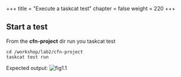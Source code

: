 +++
title = "Execute a taskcat test"
chapter = false
weight = 220
+++



## Start a test

From the **cfn-project** dir run you taskcat test

```
cd /workshop/lab2/cfn-project
taskcat test run
```

Expected output:
![fig1.1](/images/taskcat_execution.gif)
